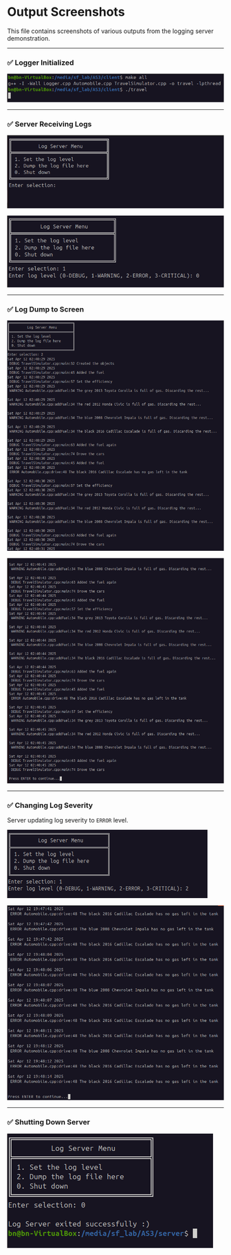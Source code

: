 # Output Screenshots

This file contains screenshots of various outputs from the logging server demonstration.

---

### ✅ Logger Initialized

![Logger Initialized](./Output/Screenshots/Logger_Initialized.png)

---

### ✅ Server Receiving Logs

![Server Receiving Logs](./Output/Screenshots/Server_Receiving_Logs_1.png)

![Server Receiving Logs](./Output/Screenshots/Server_Receiving_Logs_2.png)

---

### ✅ Log Dump to Screen

![Log Dump to Screen](./Output/Screenshots/Log_Dump_1.png)

![Log Dump to Screen](./Output/Screenshots/Log_Dump_2.png)

---

### ✅ Changing Log Severity

Server updating log severity to `ERROR` level.

![Changing Log Severity](./Output/Screenshots/Changing_Log_Severity_1.png)

![Changing Log Severity](./Output/Screenshots/Changing_Log_Severity_2.png)

---

### ✅ Shutting Down Server

![Shutting Down Server](./Output/Screenshots/Shutting_Down.png)
